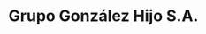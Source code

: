 ---
title: "Grupo González Hijo S.A."
url: /presidente-franco/grupo-gonzalez-hijo-s-a/
shop: general
---